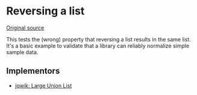 # Reversing a list

[Original source](https://github.com/mc-imperial/hypothesis-ecoop-2020-artifact/tree/master/smartcheck-benchmarks/evaluations/reverse)

This tests the (wrong) property that reversing a list results in the same list.
It's a basic example to validate that a library can reliably normalize simple sample data.

## Implementors

- [jqwik: Large Union List](/pbt-libraries/jqwik/challenges/reverse/ReverseProperties.py)
